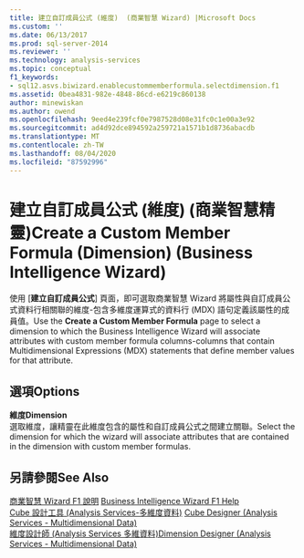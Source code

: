 ```yaml
---
title: 建立自訂成員公式 (維度)  (商業智慧 Wizard) |Microsoft Docs
ms.custom: ''
ms.date: 06/13/2017
ms.prod: sql-server-2014
ms.reviewer: ''
ms.technology: analysis-services
ms.topic: conceptual
f1_keywords:
- sql12.asvs.biwizard.enablecustommemberformula.selectdimension.f1
ms.assetid: 0bea4831-982e-4848-86cd-e6219c860138
author: minewiskan
ms.author: owend
ms.openlocfilehash: 9eed4e239fcf0e7987528d08e31fc0c1e00a3e92
ms.sourcegitcommit: ad4d92dce894592a259721a1571b1d8736abacdb
ms.translationtype: MT
ms.contentlocale: zh-TW
ms.lasthandoff: 08/04/2020
ms.locfileid: "87592996"
---
```

# <a name="create-a-custom-member-formula-dimension-business-intelligence-wizard"></a><span data-ttu-id="2086d-102">建立自訂成員公式 (維度) (商業智慧精靈)</span><span class="sxs-lookup"><span data-stu-id="2086d-102">Create a Custom Member Formula (Dimension) (Business Intelligence Wizard)</span></span>
  <span data-ttu-id="2086d-103">使用 [**建立自訂成員公式**] 頁面，即可選取商業智慧 Wizard 將屬性與自訂成員公式資料行相關聯的維度-包含多維度運算式的資料行 (MDX) 語句定義該屬性的成員值。</span><span class="sxs-lookup"><span data-stu-id="2086d-103">Use the **Create a Custom Member Formula** page to select a dimension to which the Business Intelligence Wizard will associate attributes with custom member formula columns-columns that contain Multidimensional Expressions (MDX) statements that define member values for that attribute.</span></span>  
  
## <a name="options"></a><span data-ttu-id="2086d-104">選項</span><span class="sxs-lookup"><span data-stu-id="2086d-104">Options</span></span>  
 <span data-ttu-id="2086d-105">**維度**</span><span class="sxs-lookup"><span data-stu-id="2086d-105">**Dimension**</span></span>  
 <span data-ttu-id="2086d-106">選取維度，讓精靈在此維度包含的屬性和自訂成員公式之間建立關聯。</span><span class="sxs-lookup"><span data-stu-id="2086d-106">Select the dimension for which the wizard will associate attributes that are contained in the dimension with custom member formulas.</span></span>  
  
## <a name="see-also"></a><span data-ttu-id="2086d-107">另請參閱</span><span class="sxs-lookup"><span data-stu-id="2086d-107">See Also</span></span>  
 <span data-ttu-id="2086d-108">[商業智慧 Wizard F1 說明](business-intelligence-wizard-f1-help.md) </span><span class="sxs-lookup"><span data-stu-id="2086d-108">[Business Intelligence Wizard F1 Help](business-intelligence-wizard-f1-help.md) </span></span>  
 <span data-ttu-id="2086d-109">[Cube 設計工具 &#40;Analysis Services-多維度資料&#41;](cube-designer-analysis-services-multidimensional-data.md) </span><span class="sxs-lookup"><span data-stu-id="2086d-109">[Cube Designer &#40;Analysis Services - Multidimensional Data&#41;](cube-designer-analysis-services-multidimensional-data.md) </span></span>  
 [<span data-ttu-id="2086d-110">維度設計師 &#40;Analysis Services 多維資料&#41;</span><span class="sxs-lookup"><span data-stu-id="2086d-110">Dimension Designer &#40;Analysis Services - Multidimensional Data&#41;</span></span>](dimension-designer-analysis-services-multidimensional-data.md)  
  
  
